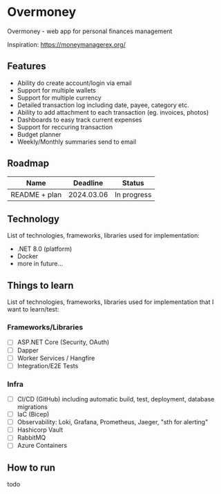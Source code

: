 # Overmoney

Overmoney - web app for personal finances management

Inspiration: https://moneymanagerex.org/

## Features

- Ability do create account/login via email
- Support for multiple wallets
- Support for multiple currency
- Detailed transaction log including date, payee, category etc.
- Ability to add attachment to each transaction (eg. invoices, photos)
- Dashboards to easy track current expenses
- Support for reccuring transaction
- Budget planner
- Weekly/Monthly summaries send to email

## Roadmap

| Name          | Deadline   | Status      |
| ------------- | ---------- | ----------- |
| README + plan | 2024.03.06 | In progress |

## Technology

List of technologies, frameworks, libraries used for implementation:

- .NET 8.0 (platform)
- Docker
- more in future...

## Things to learn

List of technologies, frameworks, libraries used for implementation that I want to learn/test:

### Frameworks/Libraries

- [ ] ASP.NET Core (Security, OAuth)
- [ ] Dapper
- [ ] Worker Services / Hangfire
- [ ] Integration/E2E Tests

### Infra

- [ ] CI/CD (GitHub) including automatic build, test, deployment, database migrations
- [ ] IaC (Bicep)
- [ ] Observability: Loki, Grafana, Prometheus, Jaeger, "sth for alerting"
- [ ] Hashicorp Vault
- [ ] RabbitMQ
- [ ] Azure Containers

## How to run

todo
